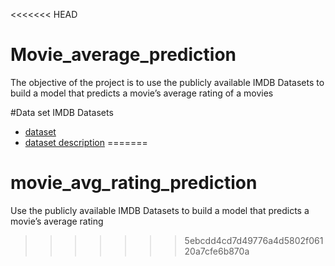 <<<<<<< HEAD
# Movie_average_prediction
The objective of the project is to use the publicly available IMDB Datasets to build a model that predicts a movie’s average rating of a movies

#Data set
IMDB Datasets
 * [dataset](https://datasets.imdbws.com/)
 * [dataset description](https://www.imdb.com/interfaces/)
=======
# movie_avg_rating_prediction
Use the publicly available IMDB Datasets to build a model that predicts a movie’s average rating
>>>>>>> 5ebcdd4cd7d49776a4d5802f06120a7cfe6b870a
